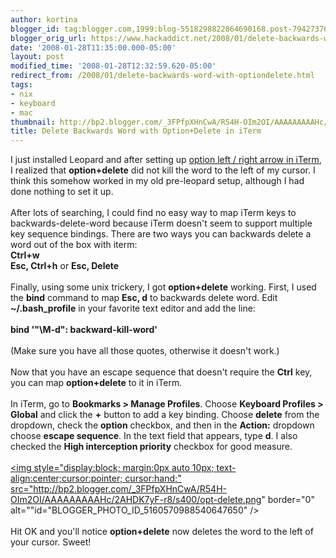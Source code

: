 ```yaml
---
author: kortina
blogger_id: tag:blogger.com,1999:blog-5518298822864690168.post-7942737694547143915
blogger_orig_url: https://www.hackaddict.net/2008/01/delete-backwards-word-with-optiondelete.html
date: '2008-01-28T11:35:00.000-05:00'
layout: post
modified_time: '2008-01-28T12:32:59.620-05:00'
redirect_from: /2008/01/delete-backwards-word-with-optiondelete.html
tags:
- nix
- keyboard
- mac
thumbnail: http://bp2.blogger.com/_3FPfpXHnCwA/R54H-OIm2OI/AAAAAAAAAHc/2AHDK7yF-r8/s72-c/opt-delete.png
title: Delete Backwards Word with Option+Delete in iTerm
---
```


I just installed Leopard and after setting up <a href="http://hackaddict.blogspot.com/2007/07/skip-to-next-or-previous-word-in-iterm.html" title="hackaddict.net: Skip to Next or Previous Word in iTerm Using Alt / Option + Left or Right Arrow Keys">option left / right arrow in iTerm</a>, I realized that <b>option+delete</b> did not kill the word to the left of my cursor.  I think this somehow worked in my old pre-leopard setup, although I had done nothing to set it up.<br /><br />After lots of searching, I could find no easy way to map iTerm keys to backwards-delete-word because iTerm doesn't seem to support multiple key sequence bindings.  There are two ways you can backwards delete a word out of the box with iterm:<br /><b>Ctrl+w</b><br /><b>Esc, Ctrl+h</b> or <b>Esc, Delete</b><br /><br />Finally, using some unix trickery, I got <b>option+delete</b> working.  First, I used the <b>bind</b> command to map <b>Esc, d</b> to backwards delete word. Edit <b>~/.bash_profile</b> in your favorite text editor and add the line:<br /><br /><b>bind '"\M-d": backward-kill-word'</b><br /><br />(Make sure you have all those quotes, otherwise it doesn't work.)<br /><br />Now that you have an escape sequence that doesn't require the <b>Ctrl</b> key, you can map <b>option+delete</b> to it in iTerm.<br /><br />In iTerm, go to <b>Bookmarks > Manage Profiles</b>.  Choose <b>Keyboard Profiles > Global</b> and click the <b>+</b> button to add a key binding.  Choose <b>delete</b> from the dropdown, check the <b>option</b> checkbox, and then in the <b>Action:</b> dropdown choose <b>escape sequence</b>.  In the text field that appears, type <b>d</b>.  I also checked the <b>High interception priority</b> checkbox for good measure.  <br /><br /><a onblur="try {parent.deselectBloggerImageGracefully();} catch(e) {}" href="http://bp2.blogger.com/_3FPfpXHnCwA/R54H-OIm2OI/AAAAAAAAAHc/2AHDK7yF-r8/s1600-h/opt-delete.png"><img style="display:block; margin:0px auto 10px; text-align:center;cursor:pointer; cursor:hand;" src="http://bp2.blogger.com/_3FPfpXHnCwA/R54H-OIm2OI/AAAAAAAAAHc/2AHDK7yF-r8/s400/opt-delete.png" border="0" alt=""id="BLOGGER_PHOTO_ID_5160570988540647650" /></a><br /><br />Hit OK and you'll notice <b>option+delete</b> now deletes the word to the left of your cursor.  Sweet!